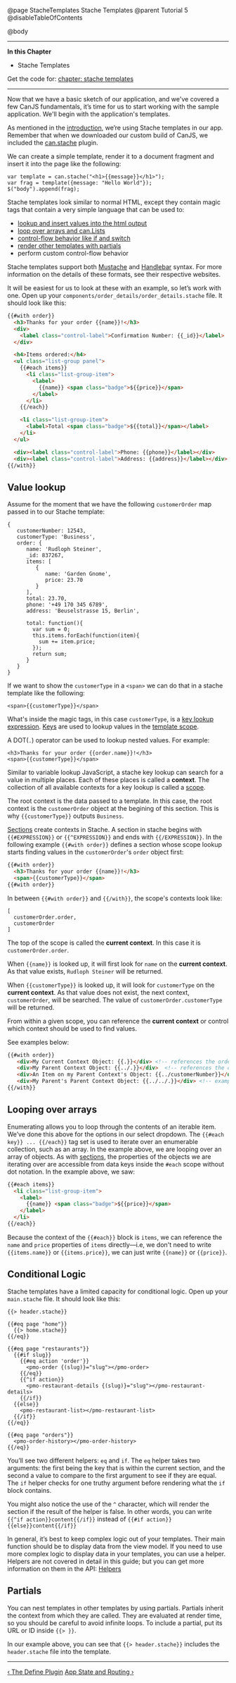 @page StacheTemplates Stache Templates
@parent Tutorial 5
@disableTableOfContents

@body

<div class="getting-started">

- - - -
**In this Chapter**
 - Stache Templates

Get the code for: [chapter: stache templates](/guides/examples/PlaceMyOrder/ch-2_canjs-getting-started.zip)

- - -

Now that we have a basic sketch of our application, and we've covered a few CanJS fundamentals,
it’s time for us to start working with the sample application. We'll begin with the
application's templates.

As mentioned in the [introduction](./Tutorial.html), we’re using Stache templates in
our app. Remember that when we downloaded our custom build of CanJS, we
included the [can.stache](.../docs/can.stache.html) plugin. 

We can create a simple template, render it to a document fragment and insert it into the page like
the following:

```
var template = can.stache("<h1>{{message}}</h1>");
var frag = template({message: "Hello World"});
$("body").append(frag);
```

Stache templates look similar to normal HTML, except they contain magic tags that contain
a very simple language that can be used to:

- [lookup and insert values into the html output](#context)
- [loop over arrays and can.Lists](#enumeration)
- [control-flow behavior like if and switch](#conditionallogic)
- [render other templates with partials](#partials)
- perform custom control-flow behavior


Stache templates support both [Mustache](https://github.com/janl/mustache.js/)
and [Handlebar](http://handlebarsjs.com/) syntax. For more
information on the details of these formats, see their respective websites.

It will be easiest for us to look at these with an example, so let’s work with
one. Open up your `components/order_details/order_details.stache` file.
It should look like this:


```html
{{#with order}}
  <h3>Thanks for your order {{name}}!</h3>
  <div>
  	<label class="control-label">Confirmation Number: {{_id}}</label>
  </div>

  <h4>Items ordered:</h4>
  <ul class="list-group panel">
    {{#each items}}
      <li class="list-group-item">
        <label>
          {{name}} <span class="badge">${{price}}</span>
        </label>
      </li>
    {{/each}}

    <li class="list-group-item">
      <label>Total <span class="badge">${{total}}</span></label>
    </li>
  </ul>

  <div><label class="control-label">Phone: {{phone}}</label></div>
  <div><label class="control-label">Address: {{address}}</label></div>
{{/with}}
```

<a name="context"></a>
## Value lookup

Assume for the moment that we have the following `customerOrder` map passed in to our Stache template:

```
{
   customerNumber: 12543,
   customerType: 'Business',
   order: {
      name: 'Rudloph Steiner',
      _id: 837267,
      items: [
         {
            name: 'Garden Gnome',
            price: 23.70
         }
      ],
      total: 23.70,
      phone: '+49 170 345 6789',
      address: 'Beuselstrasse 15, Berlin',
      
      total: function(){
        var sum = 0;
        this.items.forEach(function(item){
          sum += item.price;
        });
        return sum;
      }
   }
}
```

If we want to show the `customerType` in a `<span>` we can do that in a stache template like the following:

```
<span>{{customerType}}</span>
```

What's inside the magic tags, in this case `customerType`, is a 
[key lookup expression](../docs/can.stache.expressions.html#section_KeyLookupexpressions). 
[Keys](../docs/can.stache.key.html) are used to lookup values in the 
[template scope](../docs/can.view.Scope.html).  

A DOT(`.`) operator
can be used to lookup nested values.  For example:

```
<h3>Thanks for your order {{order.name}}!</h3>
<span>{{customerType}}</span>
```

Similar to variable lookup JavaScript, a stache key lookup can search for a value in multiple places.
Each of these places is called a __context__.  The collection of all available contexts for a key lookup
is called a [scope](../docs/can.view.Scope.html).

The root context is
the data passed to a template. In this case, the root context is the `customerOrder`
object at the begining of this section.  This is why `{{customerType}}` outputs `Business`.

[Sections](../docs/can.stache.tags.section.html)
create contexts in Stache.  A section in stache begins with `{{#EXPRESSION}}` or `{{^EXPRESSION}}`
and ends with `{{/EXPRESSION}}`.  In the following example `{{#with order}}` 
defines a section whose scope lookup starts finding values in the 
`customerOrder`'s `order` object first:

```html
{{#with order}}
  <h3>Thanks for your order {{name}}!</h3>
  <span>{{customerType}}</span>
{{#with order}}
```

In between `{{#with order}}` and `{{/with}}`, the scope's contexts look like:

```
[
  customerOrder.order,
  customerOrder
]
```

The top of the scope is called the __current context__.  In this case it is `customerOrder.order`.


When `{{name}}` is looked up, it will first look for `name` on the __current context__.  As that value
exists, `Rudloph Steiner` will be returned.

When `{{customerType}}` is looked up, it will look for `customerType` on the __current context__.  As
that value does not exist, the next context, `customerOrder`, will be searched. The value of 
`customerOrder.customerType` will be returned.

From within a given scope, you can reference the __current context__ or control which context
should be used to find values.

See examples below:

```html
{{#with order}}
   <div>My Current Context Object: {{.}}</div> <!-- references the order object-->
   <div>My Parent Context Object: {{../.}}</div>  <!-- references the customerOrder object--> 
   <div>An Item on my Parent Context's Object: {{../customerNumber}}</div>
   <div>My Parent's Parent Context Object: {{../../.}}</div> <!-- example of how you might access the parent of a parent -->
{{/with}}
```

<a name="enumeration"></a>
## Looping over arrays
Enumerating allows you to loop through the contents of an iterable item. We’ve done this above for
the options in our select dropdown. The `{{#each key}} ... {{/each}}` tag set
is used to iterate over an enumerable collection, such as an array. In the
example above, we are looping over an array of objects. As with [sections](#context),
the properties of the objects we are iterating over are accessible
from data keys inside the `#each` scope without dot notation. In the example
above, we saw:

```html
{{#each items}}
  <li class="list-group-item">
	<label>
	  {{name}} <span class="badge">${{price}}</span>
	</label>
  </li>
{{/each}}
```

Because the context of the `{{#each}}` block is `items`, we can reference
the `name` and `price` properties of `items` directly&mdash;i.e, we don't need to
write `{{items.name}}` or `{{items.price}}`, we can just write `{{name}}` or `{{price}}`.

<a name="conditionallogic"></a>
## Conditional Logic
Stache templates have a limited capacity for conditional logic. Open up your
`main.stache` file. It should look like this:

```
{{> header.stache}}

{{#eq page "home"}}
  {{> home.stache}}
{{/eq}}

{{#eq page "restaurants"}}
  {{#if slug}}
    {{#eq action 'order'}}
      <pmo-order {(slug)}="slug"></pmo-order>
    {{/eq}}
    {{^if action}}
      <pmo-restaurant-details {(slug)}="slug"></pmo-restaurant-details>
    {{/if}}
  {{else}}
    <pmo-restaurant-list></pmo-restaurant-list>
  {{/if}}
{{/eq}}

{{#eq page "orders"}}
  <pmo-order-history></pmo-order-history>
{{/eq}}
```

You’ll see two different helpers: `eq` and `if`. The `eq` helper takes two
arguments: the first being the key that is within the current section, and
the second a value to compare to the first argument to see if they are equal.
The `if` helper checks for one truthy argument before rendering what the
`if` block contains.

You might also notice the use of the `^` character, which will render the
section if the result of the helper is false. In other words, you can write
`{{^if action}}content{{/if}}` instead of `{{#if action}}{{else}}content{{/if}}`

In general, it’s best to keep complex logic out of your templates. Their main function
should be to display data from the view model. If you need to use more complex logic 
to display data in your templates, you can use a helper. Helpers are not covered in detail 
in this guide; but you can get more information on them in the API: [Helpers](../docs/can.Component.prototype.helpers.html)

<a name="partials"></a>
## Partials
You can nest templates in other templates by using partials. Partials inherit
the context from which they are called. They are evaluated at render time, so you
should be careful to avoid infinite loops. To include a partial, put its URL or
ID inside `{{> }}`.

In our example above, you can see that `{{> header.stache}}` includes the
`header.stache` file into the template.

- - -

<span class="pull-left">[&lsaquo; The Define Plugin](TheDefinePlugin.html)</span>
<span class="pull-right">[App State and Routing &rsaquo;](AppStateAndRouting.html)</span>

</div>
